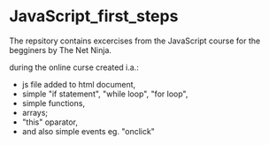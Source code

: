 # JavaScript_first_steps
The repsitory contains excercises from the JavaScript course for the begginers by The Net Ninja.

during the online curse created i.a.:
- js file added to html document,
- simple "if statement", "while loop", "for loop", 
- simple functions, 
- arrays;
- "this" oparator, 
- and also simple events eg. "onclick" 
